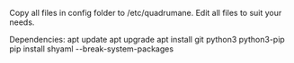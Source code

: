 Copy all files in config folder to /etc/quadrumane.
Edit all files to suit your needs.

Dependencies:
apt update
apt upgrade
apt install git python3 python3-pip
pip install shyaml --break-system-packages
